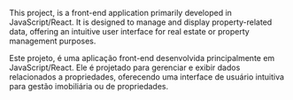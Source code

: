 This project, is a front-end application primarily developed in JavaScript/React. It is designed to manage and display property-related data, offering an intuitive user interface for real estate or property management purposes.


Este projeto, é uma aplicação front-end desenvolvida principalmente em JavaScript/React. Ele é projetado para gerenciar e exibir dados relacionados a propriedades, oferecendo uma interface de usuário intuitiva para gestão imobiliária ou de propriedades.
